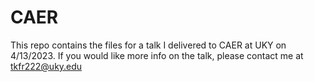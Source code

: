 # CAER

This repo contains the files for a talk I delivered to CAER at UKY on 4/13/2023. If you would like more info on the talk, please contact me at tkfr222@uky.edu
